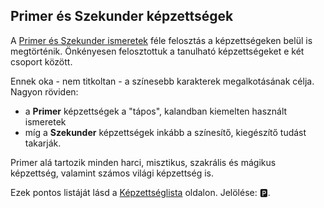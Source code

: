 ## Primer és Szekunder képzettségek

A [Primer és Szekunder ismeretek](016_primer_szekunder_ismeretek.md) féle felosztás a képzettségeken belül is megtörténik. Önkényesen felosztottuk a tanulható képzettségeket e két csoport között.

Ennek oka - nem titkoltan - a színesebb karakterek megalkotásának célja. Nagyon röviden:
- a **Primer** képzettségek a "tápos", kalandban kiemelten használt ismeretek
- míg a **Szekunder** képzettségek inkább a színesítő, kiegészítő tudást takarják.

Primer alá tartozik minden harci, misztikus, szakrális és mágikus képzettség, valamint számos világi képzettség is.

Ezek pontos listáját lásd a [Képzettséglista](031_kepzettseglista.md) oldalon. Jelölése: 🅿️.
